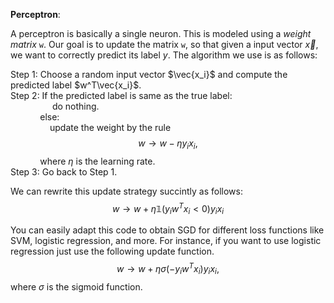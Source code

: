 **Perceptron**:

A perceptron is basically a single neuron. This is modeled using a *weight matrix* `w`. Our goal is to update the matrix `w`, so that given a input vector $\vec{x}$, we want to correctly predict its label $y$.
The algorithm we use is as follows:  

Step 1: Choose a random input vector $\vec{x_i}$ and compute the predicted label $w^T\vec{x_i}$.   
Step 2: If the predicted label is same as the true label:  
         &nbsp; &nbsp; &nbsp; &nbsp; &nbsp;&nbsp;&nbsp;&nbsp;&nbsp;&nbsp;&nbsp;&nbsp;&nbsp;do nothing.  
         &nbsp;&nbsp; &nbsp;&nbsp;&nbsp;&nbsp;&nbsp;&nbsp;&nbsp;&nbsp;&nbsp;else:  
          &nbsp;&nbsp; &nbsp; &nbsp; &nbsp;&nbsp;&nbsp;&nbsp;&nbsp;&nbsp;&nbsp;&nbsp;&nbsp;update the weight by the rule  
          $$w \to w - \eta y_ix_i,$$
           &nbsp;&nbsp; &nbsp;&nbsp;&nbsp;&nbsp;&nbsp;&nbsp;&nbsp;&nbsp;&nbsp;where $\eta$ is the learning rate.  
Step 3: Go back to Step 1.  

We can rewrite this update strategy succintly as follows:  
$$w \to w + \eta \mathbb{1}(y_iw^Tx_i < 0)y_ix_i$$

You can easily adapt this code to obtain SGD for different loss functions like SVM, logistic regression, and more.
For instance, if you want to use logistic regression just use the following update function.
$$w \to w + \eta \sigma(-y_iw^Tx_i)y_ix_i,$$
where $\sigma$ is the sigmoid function.
